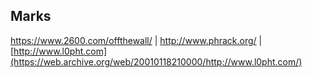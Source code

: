 ## Marks


https://www.2600.com/offthewall/ |
http://www.phrack.org/ |
[http://www.l0pht.com](https://web.archive.org/web/20010118210000/http://www.l0pht.com/)

